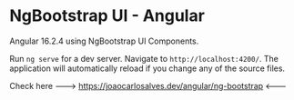 # NgBootstrap UI - Angular

Angular 16.2.4 using NgBootstrap UI Components.

Run `ng serve` for a dev server. Navigate to `http://localhost:4200/`. The application will automatically reload if you change any of the source files.

Check here ---> https://joaocarlosalves.dev/angular/ng-bootstrap <---
